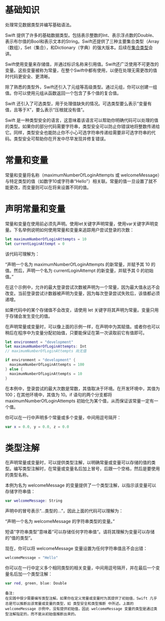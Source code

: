 # 基础知识
处理常见数据类型并编写基础语法。

Swift 提供了许多的基础数据类型。包括表示整数的Int、表示浮点数的Double、表示布尔值的Bool和表示文本的String。Swift还提供了三种主要集合类型（Array（数组），Set（集合），和Dictionary（字典）的强大版本。后续在[集合类型](./集合类型.md)会讲。

Swift使用变量来存储值，并通过标识名称来引用值。Swift还广泛使用不可更改的变量。这些变量被称为常量，在整个Swift中都有使用，以便在处理无需更改的值时代码更安全、更清晰。

除了熟悉的类型外，Swift还引入了元组等高级类型。通过元组，你可以创建一组值。你可以使用元组从函数返回一个包含了多个值的复合值。

Swift 还引入了可选类型，用于处理值缺失的情况。可选类型要么表示“变量有值，且等于X”，要么表示“压根就没有值”。

Swift 是一种类型安全的语言，这意味着该语言可以帮助你明确代码可以处理的值的类型。如果你的部分代码需要字符串，类型安全可以防止你错误地将整数传递给它。同样，类型安全也能防止你不小心可选字符串传递给需要非可选字符串的代码。类型安全可帮助你在开发中尽早发现并修复错误。


# 常量和变量
常量和变量将名称（maximumNumberOfLoginAttempts 或 welcomeMessage）与特定类型的值（如数字10或字符串“Hello"）相关联。常量的值一旦设置了就不能更改，而变量则可以在将来设置不同的值。

# 声明常量和变量
常量和变量在使用前必须先声明。使用let关键字声明常量，使用var关键字声明变量。下名举例说明如何使用常量和变量来追踪用户尝试登录的次数：
```swift
let maximumNumberOfLoginAttempts = 10
let currentLoginAttempt = 0
```
该代码可理解为：

“声明一个名为 maximumNumberOfLoginAttempts 的新常量，并赋予其 10 的值。然后，声明一个名为 currentLoginAttempt 的新变量，并赋予其 0 的初始值。”

在这个示例中，允许的最大登录尝试次数被声明为一个常量，因为最大值永远不会改变。当前登录尝试计数器被声明为变量，因为每次登录尝试失败后，该值都必须递增。

如果代码中的某个存储值不会改变，请使用 let 关键字将其声明为常量。变量只用于存储会发生变化的值。

在声明常量或变量时，可以像上面的示例一样，在声明中为其赋值。或者你也可以稍后在程序中为变量分配初始值，只要能保证在第一次读取前它有值即可。

```swift
let environment = "development"
let maximumNumberOfLoginAttempts: Int
// maximumNumberOfLoginAttempts 尚无值

if environment = "development" {
  maximumNumberOfLoginAttempts = 100
} else {
  maximumNumberOfLoginAttempts = 10
}
```
在本例中，登录尝试的最大次数是常数，其值取决于环境。在开发环境中，其值为 100；在其他环境中，其值为 10。if 语句的两个分支都将 maximumNumberOfLoginAttempts 初始化为某个值，从而保证该常量一定有一个值。

你可以在一行中声明多个常量或多个变量，中间用逗号隔开：
```swift
var x = 0.0, y = 0.0, z = 0.0
```
# 类型注解
在声明常量或变量时，可以提供类型注解，以明确常量或变量可以存储的值的类型。编写类型注解时，在常量或变量名后加上冒号，后跟一个空格，然后是要使用的类型名称。

本例为名为 welcomeMessage 的变量提供了一个类型注解，以指示该变量可以存储字符串值：
```swift
var welcomeMessage: String
```
声明中的冒号表示“…类型的…”，因此上面的代码可以理解为：

“声明一个名为 welcomeMessage 的字符串类型的变量。”

短语“字符串类型”意味着“可以存储任何字符串值“。请将其理解为变量可以存储的“值的类型”。

现在，你可以将 welcomeMessage 变量设置为任何字符串值且不会出错：

```swift
welcomeMessage = "Hello"
```
你可以在一行中定义多个相同类型的相关变量，中间用逗号隔开，并在最后一个变量名后加一个类型注解：
```swift
var red, green, blue: Double
```
    备注:
    在实践中很少需要编写类型注解。如果你在定义常量或变量时为其提供了初始值，Swift 几乎总是可以推断出该常量或变量的类型，如 类型安全和类型推断 中所述。上面的 welcomeMessage 示例中，没有提供初始值，因此 welcomeMessage 变量的类型是通过类型注解指定的，而不是从初始值推断出来的。

